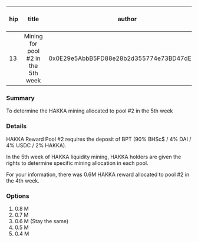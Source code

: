 | hip | title | author | created | duration | Snapshot Block Number |
|----------|:----------:|:----------:|:----------:|:----------:|:----------:|
| 13 | Mining for pool #2 in the 5th week | 0x0E29e5AbbB5FD88e28b2d355774e73BD47dE3bcd | 2020-09-29 12:30 | 1 | 10957338 |


### Summary
To determine the HAKKA mining allocated to pool #2 in the 5th week

### Details

HAKKA Reward Pool #2 requires the deposit of BPT (90% BHSc$ / 4% DAI / 4% USDC / 2% HAKKA).

In the 5th week of HAKKA liquidity mining, HAKKA holders are given the rights to determine specific mining allocation in each pool.

For your information, there was 0.6M HAKKA reward allocated to pool #2 in the 4th week.

### Options
1. 0.8 M
2. 0.7 M
3. 0.6 M (Stay the same)
4. 0.5 M
5. 0.4 M

